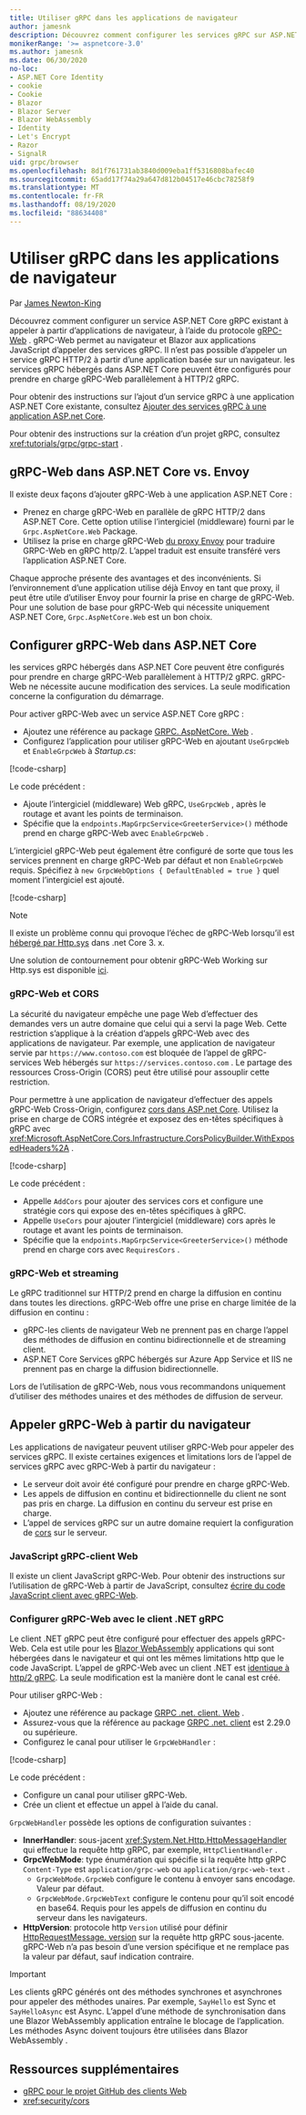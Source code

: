 ```yaml
---
title: Utiliser gRPC dans les applications de navigateur
author: jamesnk
description: Découvrez comment configurer les services gRPC sur ASP.NET Core à appeler à partir d’applications de navigateur à l’aide de gRPC-Web.
monikerRange: '>= aspnetcore-3.0'
ms.author: jamesnk
ms.date: 06/30/2020
no-loc:
- ASP.NET Core Identity
- cookie
- Cookie
- Blazor
- Blazor Server
- Blazor WebAssembly
- Identity
- Let's Encrypt
- Razor
- SignalR
uid: grpc/browser
ms.openlocfilehash: 8d1f761731ab3840d009eba1ff5316808bafec40
ms.sourcegitcommit: 65add17f74a29a647d812b04517e46cbc78258f9
ms.translationtype: MT
ms.contentlocale: fr-FR
ms.lasthandoff: 08/19/2020
ms.locfileid: "88634408"
---
```

# <a name="use-grpc-in-browser-apps"></a>Utiliser gRPC dans les applications de navigateur

Par [James Newton-King](https://twitter.com/jamesnk)

 Découvrez comment configurer un service ASP.NET Core gRPC existant à appeler à partir d’applications de navigateur, à l’aide du protocole [gRPC-Web](https://github.com/grpc/grpc/blob/2a388793792cc80944334535b7c729494d209a7e/doc/PROTOCOL-WEB.md) . gRPC-Web permet au navigateur et Blazor aux applications JavaScript d’appeler des services gRPC. Il n’est pas possible d’appeler un service gRPC HTTP/2 à partir d’une application basée sur un navigateur. les services gRPC hébergés dans ASP.NET Core peuvent être configurés pour prendre en charge gRPC-Web parallèlement à HTTP/2 gRPC.


Pour obtenir des instructions sur l’ajout d’un service gRPC à une application ASP.NET Core existante, consultez [Ajouter des services gRPC à une application ASP.net Core](xref:grpc/aspnetcore#add-grpc-services-to-an-aspnet-core-app).

Pour obtenir des instructions sur la création d’un projet gRPC, consultez <xref:tutorials/grpc/grpc-start> .

## <a name="grpc-web-in-aspnet-core-vs-envoy"></a>gRPC-Web dans ASP.NET Core vs. Envoy

Il existe deux façons d’ajouter gRPC-Web à une application ASP.NET Core :

* Prenez en charge gRPC-Web en parallèle de gRPC HTTP/2 dans ASP.NET Core. Cette option utilise l’intergiciel (middleware) fourni par le `Grpc.AspNetCore.Web` Package.
* Utilisez la prise en charge gRPC-Web [du proxy Envoy](https://www.envoyproxy.io/) pour traduire GRPC-Web en gRPC http/2. L’appel traduit est ensuite transféré vers l’application ASP.NET Core.

Chaque approche présente des avantages et des inconvénients. Si l’environnement d’une application utilise déjà Envoy en tant que proxy, il peut être utile d’utiliser Envoy pour fournir la prise en charge de gRPC-Web. Pour une solution de base pour gRPC-Web qui nécessite uniquement ASP.NET Core, `Grpc.AspNetCore.Web` est un bon choix.

## <a name="configure-grpc-web-in-aspnet-core"></a>Configurer gRPC-Web dans ASP.NET Core

les services gRPC hébergés dans ASP.NET Core peuvent être configurés pour prendre en charge gRPC-Web parallèlement à HTTP/2 gRPC. gRPC-Web ne nécessite aucune modification des services. La seule modification concerne la configuration du démarrage.

Pour activer gRPC-Web avec un service ASP.NET Core gRPC :

* Ajoutez une référence au package [GRPC. AspNetCore. Web](https://www.nuget.org/packages/Grpc.AspNetCore.Web) .
* Configurez l’application pour utiliser gRPC-Web en ajoutant `UseGrpcWeb` et `EnableGrpcWeb` à *Startup.cs*:

[!code-csharp[](~/grpc/browser/sample/Startup.cs?name=snippet_1&highlight=10,14)]

Le code précédent :

* Ajoute l’intergiciel (middleware) Web gRPC, `UseGrpcWeb` , après le routage et avant les points de terminaison.
* Spécifie que la `endpoints.MapGrpcService<GreeterService>()` méthode prend en charge gRPC-Web avec `EnableGrpcWeb` . 

L’intergiciel gRPC-Web peut également être configuré de sorte que tous les services prennent en charge gRPC-Web par défaut et non `EnableGrpcWeb` requis. Spécifiez à `new GrpcWebOptions { DefaultEnabled = true }` quel moment l’intergiciel est ajouté.

[!code-csharp[](~/grpc/browser/sample/AllServicesSupportExample_Startup.cs?name=snippet_1&highlight=12)]

> [!NOTE]
> Il existe un problème connu qui provoque l’échec de gRPC-Web lorsqu’il est [hébergé par Http.sys](xref:fundamentals/servers/httpsys) dans .net Core 3. x.
>
> Une solution de contournement pour obtenir gRPC-Web Working sur Http.sys est disponible [ici](https://github.com/grpc/grpc-dotnet/issues/853#issuecomment-610078202).

### <a name="grpc-web-and-cors"></a>gRPC-Web et CORS

La sécurité du navigateur empêche une page Web d’effectuer des demandes vers un autre domaine que celui qui a servi la page Web. Cette restriction s’applique à la création d’appels gRPC-Web avec des applications de navigateur. Par exemple, une application de navigateur servie par `https://www.contoso.com` est bloquée de l’appel de gRPC-services Web hébergés sur `https://services.contoso.com` . Le partage des ressources Cross-Origin (CORS) peut être utilisé pour assouplir cette restriction.

Pour permettre à une application de navigateur d’effectuer des appels gRPC-Web Cross-Origin, configurez [cors dans ASP.net Core](xref:security/cors). Utilisez la prise en charge de CORS intégrée et exposez des en-têtes spécifiques à gRPC avec <xref:Microsoft.AspNetCore.Cors.Infrastructure.CorsPolicyBuilder.WithExposedHeaders%2A> .

[!code-csharp[](~/grpc/browser/sample/CORS_Startup.cs?name=snippet_1&highlight=5-11,19,24)]

Le code précédent :

* Appelle `AddCors` pour ajouter des services cors et configure une stratégie cors qui expose des en-têtes spécifiques à gRPC.
* Appelle `UseCors` pour ajouter l’intergiciel (middleware) cors après le routage et avant les points de terminaison.
* Spécifie que la `endpoints.MapGrpcService<GreeterService>()` méthode prend en charge cors avec `RequiresCors` .

### <a name="grpc-web-and-streaming"></a>gRPC-Web et streaming

Le gRPC traditionnel sur HTTP/2 prend en charge la diffusion en continu dans toutes les directions. gRPC-Web offre une prise en charge limitée de la diffusion en continu :

* gRPC-les clients de navigateur Web ne prennent pas en charge l’appel des méthodes de diffusion en continu bidirectionnelle et de streaming client.
* ASP.NET Core Services gRPC hébergés sur Azure App Service et IIS ne prennent pas en charge la diffusion bidirectionnelle.

Lors de l’utilisation de gRPC-Web, nous vous recommandons uniquement d’utiliser des méthodes unaires et des méthodes de diffusion de serveur.

## <a name="call-grpc-web-from-the-browser"></a>Appeler gRPC-Web à partir du navigateur

Les applications de navigateur peuvent utiliser gRPC-Web pour appeler des services gRPC. Il existe certaines exigences et limitations lors de l’appel de services gRPC avec gRPC-Web à partir du navigateur :

* Le serveur doit avoir été configuré pour prendre en charge gRPC-Web.
* Les appels de diffusion en continu et bidirectionnelle du client ne sont pas pris en charge. La diffusion en continu du serveur est prise en charge.
* L’appel de services gRPC sur un autre domaine requiert la configuration de [cors](xref:security/cors) sur le serveur.

### <a name="javascript-grpc-web-client"></a>JavaScript gRPC-client Web

Il existe un client JavaScript gRPC-Web. Pour obtenir des instructions sur l’utilisation de gRPC-Web à partir de JavaScript, consultez [écrire du code JavaScript client avec gRPC-Web](https://github.com/grpc/grpc-web/tree/master/net/grpc/gateway/examples/helloworld#write-client-code).

### <a name="configure-grpc-web-with-the-net-grpc-client"></a>Configurer gRPC-Web avec le client .NET gRPC

Le client .NET gRPC peut être configuré pour effectuer des appels gRPC-Web. Cela est utile pour les [Blazor WebAssembly](xref:blazor/index#blazor-webassembly) applications qui sont hébergées dans le navigateur et qui ont les mêmes limitations http que le code JavaScript. L’appel de gRPC-Web avec un client .NET est [identique à http/2 gRPC](xref:grpc/client). La seule modification est la manière dont le canal est créé.

Pour utiliser gRPC-Web :

* Ajoutez une référence au package [GRPC .net. client. Web](https://www.nuget.org/packages/Grpc.Net.Client.Web) .
* Assurez-vous que la référence au package [GRPC .net. client](https://www.nuget.org/packages/Grpc.Net.Client) est 2.29.0 ou supérieure.
* Configurez le canal pour utiliser le `GrpcWebHandler` :

[!code-csharp[](~/grpc/browser/sample/Handler.cs?name=snippet_1)]

Le code précédent :

* Configure un canal pour utiliser gRPC-Web.
* Crée un client et effectue un appel à l’aide du canal.

`GrpcWebHandler` possède les options de configuration suivantes :

* **InnerHandler**: sous-jacent <xref:System.Net.Http.HttpMessageHandler> qui effectue la requête http gRPC, par exemple, `HttpClientHandler` .
* **GrpcWebMode**: type énumération qui spécifie si la requête http gRPC `Content-Type` est `application/grpc-web` ou `application/grpc-web-text` .
    * `GrpcWebMode.GrpcWeb` configure le contenu à envoyer sans encodage. Valeur par défaut.
    * `GrpcWebMode.GrpcWebText` configure le contenu pour qu’il soit encodé en base64. Requis pour les appels de diffusion en continu du serveur dans les navigateurs.
* **HttpVersion**: protocole http `Version` utilisé pour définir [HttpRequestMessage. version](xref:System.Net.Http.HttpRequestMessage.Version) sur la requête http gRPC sous-jacente. gRPC-Web n’a pas besoin d’une version spécifique et ne remplace pas la valeur par défaut, sauf indication contraire.

> [!IMPORTANT]
> Les clients gRPC générés ont des méthodes synchrones et asynchrones pour appeler des méthodes unaires. Par exemple, `SayHello` est Sync et `SayHelloAsync` est Async. L’appel d’une méthode de synchronisation dans une Blazor WebAssembly application entraîne le blocage de l’application. Les méthodes Async doivent toujours être utilisées dans Blazor WebAssembly .

## <a name="additional-resources"></a>Ressources supplémentaires

* [gRPC pour le projet GitHub des clients Web](https://github.com/grpc/grpc-web)
* <xref:security/cors>
